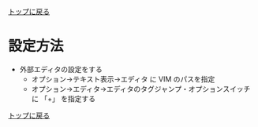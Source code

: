 [トップに戻る](../index.md)

# 設定方法
- 外部エディタの設定をする
	- オプション->テキスト表示->エディタ に VIM のパスを指定
	- オプション->エディタ->エディタのタグジャンプ・オプションスイッチ に 「+」 を指定する

[トップに戻る](../index.md)
